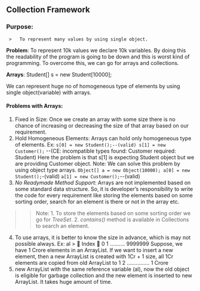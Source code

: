 ## Collection Framework

### Purpose: 
     >   To represent many values by using single object. 
     
**Problem**: To represent 10k values we declare 10k variables. By doing this the readability of the program is going to be down and this is worst kind of programming. To overcome this, we can go for arrays and collections.

**Arrays**: Student[] s = new Student[10000];

We can represent huge no of homogeneous type of elements by using single object(variable) with arrays.

#### Problems with Arrays:
1. Fixed in Size: Once we create an array with some size there is no chance of increasing or decreasing the size of that array based on our requirement.
2. Hold Homogeneous Elements: Arrays can hold only homogeneous type of elements.
   Ex: `s[0] = new Student();--(valid) s[1] = new Customer();` --(CE: incompatible types found: Customer required: Student) Here the          problem is that s[1] is expecting Student object but we are providing Customer object. 
   Note: We can solve this problem by using object type arrays. `Object[] a = new Object(10000); a[0] = new Student();`-(valid) `a[1] = new Customer();`--(valid) 
3. _No Readymade Method Support_: Arrays are not implemented based on some standard data structure. So, it is developer’s responsibility to write the code for every requirement like storing the elements based on some sorting order, search for an element is there or not in the array etc. 
>> Note: 1. To store the elements based on some sorting order we go for *TreeSet*. 
        2. *contains()* method is available in Collections to search an element.
4. To use arrays, it is better to know the size in advance, which is may not possible always.
   Ex: al >  Index  0 1 ………. 9999999 Suppose, we have 1 Crore elements in an ArrayList. 
   If we want to insert a new element, then a new ArrayList is created with 1Cr + 1 size, all 1Cr elements are copied from old ArrayList       to 1 2 …………… 1 Crore
2. new ArrayList with the same reference variable (al), now the old object is eligible for garbage collection and the new element is inserted to new ArrayList. It takes huge amount of time.



